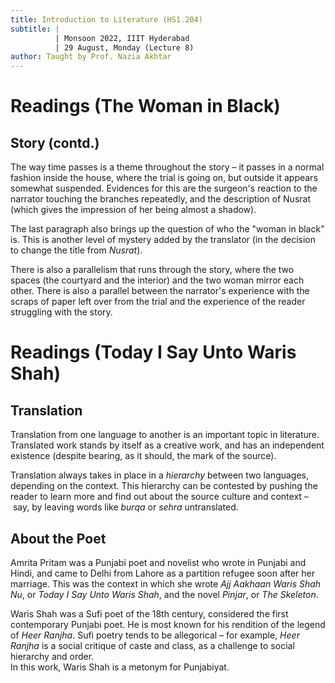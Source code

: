 ```yaml
---
title: Introduction to Literature (HS1.204)
subtitle: |
          | Monsoon 2022, IIIT Hyderabad
          | 29 August, Monday (Lecture 8)
author: Taught by Prof. Nazia Akhtar
---
```


# Readings (The Woman in Black)
## Story (contd.)
The way time passes is a theme throughout the story – it passes in a normal fashion inside the house, where the trial is going on, but outside it appears somewhat suspended. Evidences for this are the surgeon's reaction to the narrator touching the branches repeatedly, and the description of Nusrat (which gives the impression of her being almost a shadow).

The last paragraph also brings up the question of who the "woman in black" is. This is another level of mystery added by the translator (in the decision to change the title from *Nusrat*).

There is also a parallelism that runs through the story, where the two spaces (the courtyard and the interior) and the two woman mirror each other. There is also a parallel between the narrator's experience with the scraps of paper left over from the trial and the experience of the reader struggling with the story.

# Readings (Today I Say Unto Waris Shah)
## Translation
Translation from one language to another is an important topic in literature. Translated work stands by itself as a creative work, and has an independent existence (despite bearing, as it should, the mark of the source).

Translation always takes in place in a *hierarchy* between two languages, depending on the context. This hierarchy can be contested by pushing the reader to learn more and find out about the source culture and context – say, by leaving words like *burqa* or *sehra* untranslated.

## About the Poet
Amrita Pritam was a Punjabi poet and novelist who wrote in Punjabi and Hindi, and came to Delhi from Lahore as a partition refugee soon after her marriage. This was the context in which she wrote *Ajj Aakhaan Waris Shah Nu*, or *Today I Say Unto Waris Shah*, and the novel *Pinjar*, or *The Skeleton*.

Waris Shah was a Sufi poet of the 18th century, considered the first contemporary Punjabi poet. He is most known for his rendition of the legend of *Heer Ranjha*. Sufi poetry tends to be allegorical – for example, *Heer Ranjha* is a social critique of caste and class, as a challenge to social hierarchy and order.  
In this work, Waris Shah is a metonym for Punjabiyat.